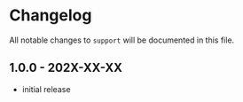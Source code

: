 # Changelog

All notable changes to `support` will be documented in this file.

## 1.0.0 - 202X-XX-XX

- initial release

